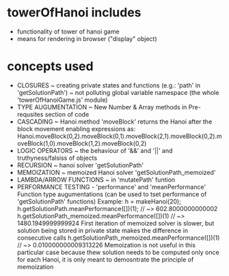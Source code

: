 # towerOfHanoi includes
- functionality of tower of hanoi game
- means for rendering in browser ("display" object)

# concepts used
- CLOSURES 
	~ creating private states and functions (e.g.: 'path' in 'getSolutionPath')
	~ not polluting global variable namespace (the whole 'towerOfHanoiGame.js' module)
- TYPE AUGUMENTATION ~ New Number & Array methods in Pre-requsites section of code
- CASCADING ~ Hanoi method 'moveBlock' returns the Hanoi after the block movement enabling expressions as: Hanoi.moveBlock(0,2).moveBlock(0,1).moveBlock(2,1).moveBlock(0,2).moveBlock(1,0).moveBlock(1,2).moveBlock(0,2)
- LOGIC OPERATORS ~ the behaviour of '&&' and '||' and truthyness/falsiss of objects
- RECURSION ~ hanoi solver 'getSolutionPath'
- MEMOIZATION ~ memoized Hanoi solver 'getSolutionPath_memoized'
- LAMBDA/ARROW FUNCTIONS ~ in 'mutatePath' funtion
- PERFORMANCE TESTING - 'performance' and 'meanPerformance' Function type augumentations (can be used to tset performance of 'getSolutionPath' functions)
	 		Example:
	 			h = makeHanoi(20);
	 			h.getSolutionPath.meanPerformance([])(1); // ~> 602.8000000000002
	 			h.getSolutionPath_memoized.meanPerformance([])(1) // ~> 1480.1949999999924
	 		First iteration of memoized solver is slower, but solution being stored in private state makes the difference in consecutive calls
	 			h.getSolutionPath_memoized.meanPerformance([])(1) // ~>  0.010000000009313226
	 		Memoization is not useful in this particular case because thew solution needs to be computed only once for each Hanoi,
	 		it is only meant to demosntrate the principle of memoization
